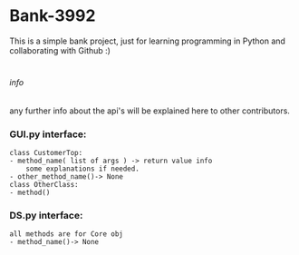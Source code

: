 # Bank-3992
This is a simple bank project, just for learning programming in Python and collaborating with Github :)
#

###### info
any further info about the api's will be explained here to other contributors.

### GUI.py interface:
    class CustomerTop:
    - method_name( list of args ) -> return value info
        some explanations if needed.
    - other_method_name()-> None
    class OtherClass:
    - method()


### DS.py interface:
    all methods are for Core obj
    - method_name()-> None


